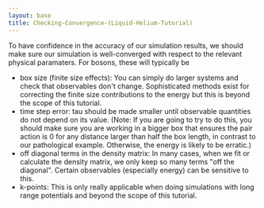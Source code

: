 ```yaml
---
layout: base
title: Checking-Convergence-(Liquid-Helium-Tutorial)
---
```


To have confidence in the accuracy of our simulation results, we should
make sure our simulation is well-converged with respect to the relevant
physical paramaters. For bosons, these will typically be

-   box size (finite size effects): You can simply do larger systems and
    check that observables don't change. Sophisticated methods exist for
    correcting the finite size contributions to the energy but this is
    beyond the scope of this tutorial.
-   time step error: tau should be made smaller until observable
    quantities do not depend on its value. (Note: If you are going to
    try to do this, you should make sure you are working in a bigger box
    that ensures the pair action is 0 for any distance larger than half
    the box length, in contrast to our pathological example. Otherwise,
    the energy is likely to be erratic.)
-   off diagonal terms in the density matrix: In many cases, when we fit
    or calculate the density matrix, we only keep so many terms "off the
    diagonal". Certain observables (especially energy) can be sensitive
    to this.
-   k-points: This is only really applicable when doing simulations with
    long range potentials and beyond the scope of this tutorial.

